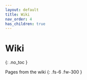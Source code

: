 ```yaml
---
layout: default
title: Wiki
nav_order: 4
has_children: true
---
```


# Wiki
{: .no_toc }

Pages from the wiki
{: .fs-6 .fw-300 }
